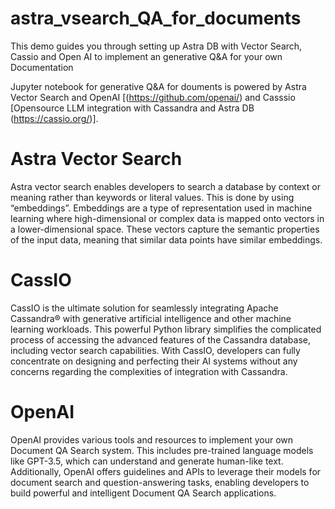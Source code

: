 # astra_vsearch_QA_for_documents

This demo guides you through setting up Astra DB with Vector Search, Cassio and Open AI to implement an generative Q&A for your own Documentation

Jupyter notebook for generative Q&A for douments is powered by Astra Vector Search and OpenAI [(https://github.com/openai/) and Casssio [Opensource LLM integration with Cassandra and Astra DB (https://cassio.org/)].

# Astra Vector Search
Astra vector search enables developers to search a database by context or meaning rather than keywords or literal values. This is done by using “embeddings”. Embeddings are a type of representation used in machine learning where high-dimensional or complex data is mapped onto vectors in a lower-dimensional space. These vectors capture the semantic properties of the input data, meaning that similar data points have similar embeddings.

# CassIO
CassIO is the ultimate solution for seamlessly integrating Apache Cassandra® with generative artificial intelligence and other machine learning workloads. This powerful Python library simplifies the complicated process of accessing the advanced features of the Cassandra database, including vector search capabilities. With CassIO, developers can fully concentrate on designing and perfecting their AI systems without any concerns regarding the complexities of integration with Cassandra.

# OpenAI
OpenAI provides various tools and resources to implement your own Document QA Search system. This includes pre-trained language models like GPT-3.5, which can understand and generate human-like text. Additionally, OpenAI offers guidelines and APIs to leverage their models for document search and question-answering tasks, enabling developers to build powerful and intelligent Document QA Search applications.
